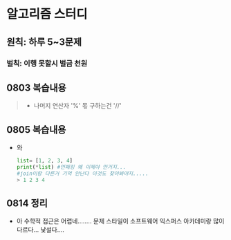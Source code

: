 # 알고리즘 스터디



## 원칙: 하루 5~3문제



### 벌칙: 이행 못할시 벌금 천원



## 0803 복습내용

> - 나머지 연산자 '%' 몫 구하는건 '//'





## 0805 복습내용

- 와 

  ```python
  list= [1, 2, 3, 4]
  print(*list) #언패킹 왜 이제야 안거지...
  #join이랑 다른거 기억 안난다 이것도 찾아봐야지.....
  > 1 2 3 4
  ```

  

## 0814 정리

- 아 수학적 접근은 어렵네........ 문제 스타일이 소프트웨어 익스퍼스 아카데미랑 많이 다르다... 낯설다....

